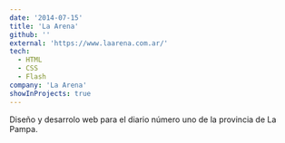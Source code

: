 ```yaml
---
date: '2014-07-15'
title: 'La Arena'
github: ''
external: 'https://www.laarena.com.ar/'
tech:
  - HTML
  - CSS
  - Flash
company: 'La Arena'
showInProjects: true
---
```


Diseño y desarrolo web para el diario número uno de la provincia de La Pampa.

